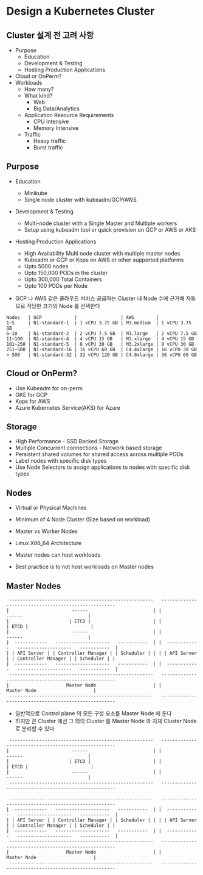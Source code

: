# Design a Kubernetes Cluster

## Cluster 설계 전 고려 사항

* Purpose
  * Education
  * Development & Testing
  * Hosting Production Applications
* Cloud or OnPerm?
* Workloads
  * How many?
  * What kind?
    * Web
    * Big Data/Analytics
  * Application Resource Requirements
    * CPU Intensive
    * Memory Intensive
  * Traffic
    * Heavy traffic
    * Burst traffic


## Purpose
* Education
  * Minikube
  * Single node cluster with kubeadm/GCP/AWS
* Development & Testing
  * Multi-node cluster with a Single Master and Multiple workers
  * Setup using kubeadm tool or quick provision on GCP or AWS or AKS
* Hosting Production Applications
  * High Availability Multi node cluster with multiple master nodes
  * Kubeadm or GCP or Kops on AWS or other supported platforms
  * Upto 5000 nodes
  * Upto 150,000 PODs in the cluster
  * Upto 300,000 Total Containers
  * Upto 100 PODs per Node


* GCP 나 AWS 같은 클라우드 서비스 공급자는 Cluster 내 Node 수에 근거해 자동으로 적당한 크기의 Node 를 선택한다

```
Nodes   | GCP            |                | AWS        | 
1~5     | N1-standard-1  | 1 vCPU 3.75 GB | M3.medium  | 1 vCPU 3.75 GB 
6~10    | N1-standard-2  | 2 vCPU 7.5 GB  | M3.large   | 2 vCPU 7.5 GB  
11~100  | N1-standard-4  | 4 vCPU 15 GB   | M3.xlarge  | 4 vCPU 15 GB   
101~250 | N1-standard-5  | 8 vCPU 30 GB   | M3.2xlarge | 8 vCPU 30 GB   
251~500 | N1-standard-16 | 16 vCPU 60 GB  | C4.4xlarge | 16 vCPU 30 GB  
> 500   | N1-standard-32 | 32 vCPU 120 GB | C4.8xlarge | 36 vCPU 60 GB 
```

## Cloud or OnPerm?

* Use Kubeadm for on-perm
* GKE for GCP
* Kops for AWS
* Azure Kubernetes Service(AKS) for Azure

## Storage

* High Performance - SSD Backed Storage
* Multiple Concurrent connections - Network based storage
* Persistent shared volumes for shared access across multiple PODs
* Label nodes with specific disk types
* Use Node Selectors to assign applications to nodes with specific disk types

## Nodes

* Virtual or Physical Machines
* Minimum of 4 Node Cluster (Size based on workload)
* Master vs Worker Nodes
* Linux X86_64 Architecture

* Master nodes can host workloads
* Best practice is to not host workloads on Master nodes

## Master Nodes

```
 -----------------------------------------------------   -----------------------------------------------------  
|                       ------                        | |                       ------                        | 
|                      | ETCD |                       | |                      | ETCD |                       | 
|                       ------                        | |                       ------                        | 
|  ------------   --------------------   -----------  | |  ------------   --------------------   -----------  | 
| | API Server | | Controller Manager | | Scheduler | | | | API Server | | Controller Manager | | Scheduler | | 
|  ------------   --------------------   -----------  | |  ------------   --------------------   -----------  | 
 -----------------------------------------------------   -----------------------------------------------------  
|                     Master Node                     | |                     Master Node                     | 
 -----------------------------------------------------   -----------------------------------------------------  
```

* 일반적으로 Control plane 의 모든 구성 요소를 Master Node 에 둔다
* 하지만 큰 Cluster 에선 그 외의 Cluster 를 Master Node 와 자체 Cluster Node 로 분리할 수 있다


```
 -----------------------------------------------------   -----------------------------------------------------  
|                       ------                        | |                       ------                        | 
|                      | ETCD |                       | |                      | ETCD |                       | 
|                       ------                        | |                       ------                        | 
 -----------------------------------------------------   -----------------------------------------------------  

 -----------------------------------------------------   -----------------------------------------------------  
|  ------------   --------------------   -----------  | |  ------------   --------------------   -----------  | 
| | API Server | | Controller Manager | | Scheduler | | | | API Server | | Controller Manager | | Scheduler | | 
|  ------------   --------------------   -----------  | |  ------------   --------------------   -----------  | 
 -----------------------------------------------------   -----------------------------------------------------  
|                     Master Node                     | |                     Master Node                     | 
 -----------------------------------------------------   -----------------------------------------------------  
```